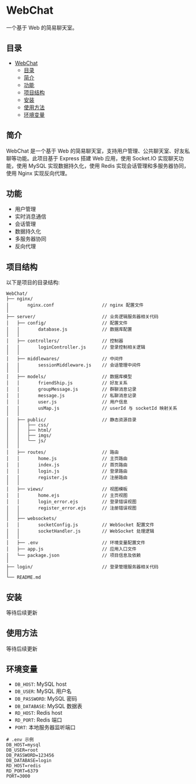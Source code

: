 # WebChat

一个基于 Web 的简易聊天室。

## 目录

- [WebChat](#webchat)
  - [目录](#目录)
  - [简介](#简介)
  - [功能](#功能)
  - [项目结构](#项目结构)
  - [安装](#安装)
  - [使用方法](#使用方法)
  - [环境变量](#环境变量)

## 简介

WebChat 是一个基于 Web 的简易聊天室，支持用户管理、公共聊天室、好友私聊等功能。此项目基于 Express 搭建 Web 应用，使用 Socket.IO 实现聊天功能，使用 MySQL 实现数据持久化，使用 Redis 实现会话管理和多服务器协同，使用 Nginx 实现反向代理。

## 功能

- 用户管理
- 实时消息通信
- 会话管理
- 数据持久化
- 多服务器协同
- 反向代理

## 项目结构

以下是项目的目录结构:

```
WebChat/
├── nginx/
│       nginx.conf                  // nginx 配置文件
│
├── server/                         // 业务逻辑服务器相关代码
│   ├── config/                     // 配置文件
│   │       database.js             // 数据库配置
│   │
│   ├── controllers/                // 控制器
│   │       loginController.js      // 登录控制相关逻辑
│   │   
│   ├── middlewares/                // 中间件
│   │       sessionMiddleware.js    // 会话管理中间件
│   │
│   ├── models/                     // 数据库模型
│   │       friendShip.js           // 好友关系
│   │       groupMessage.js         // 群聊消息记录
│   │       message.js              // 私聊消息记录
│   │       user.js                 // 用户信息
│   │       usMap.js                // userId 与 socketId 映射关系
│   │
│   ├── public/                     // 静态资源目录
│   │   ├── css/                    
│   │   ├── html/                  
│   │   ├── imgs/              
│   │   └── js/  
│   │
│   ├── routes/                     // 路由
│   │       home.js                 // 主页路由
│   │       index.js                // 首页路由
│   │       login.js                // 登录路由
│   │       register.js             // 注册路由
│   │
│   ├── views/                      // 视图模板
│   │       home.ejs                // 主页视图
│   │       login_error.ejs         // 登录错误视图
│   │       register_error.ejs      // 注册错误视图
│   │
│   ├── websockets/           
│   │       socketConfig.js         // WebSocket 配置文件  
│   │       socketHandler.js        // WebSocket 处理逻辑
│   │
│   ├── .env                        // 环境变量配置文件
│   ├── app.js                      // 应用入口文件
│   └── package.json                // 项目信息及依赖
│   
├── login/                          // 登录管理服务器相关代码
│ 
└── README.md  
```

## 安装

等待后续更新

## 使用方法

等待后续更新

## 环境变量

- `DB_HOST`: MySQL host
- `DB_USER`: MySQL 用户名
- `DB_PASSWORD`: MySQL 密码
- `DB_DATABASE`: MySQL 数据表
- `RD_HOST`: Redis host
- `RD_PORT`: Redis 端口
- `PORT`: 本地服务器监听端口

```
# .env 示例
DB_HOST=mysql
DB_USER=root
DB_PASSWORD=123456
DB_DATABASE=login
RD_HOST=redis
RD_PORT=6379
PORT=3000
```
